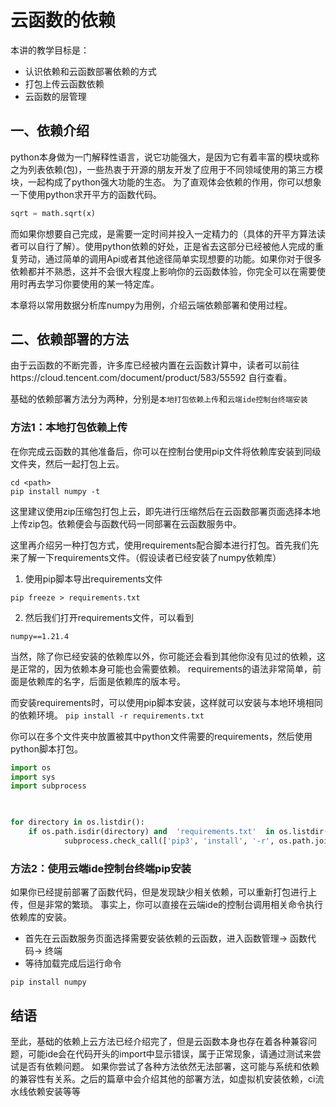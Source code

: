 # 云函数的依赖

本讲的教学目标是：
	

 - 认识依赖和云函数部署依赖的方式
 - 打包上传云函数依赖
 - 云函数的层管理


## 一、依赖介绍

python本身做为一门解释性语言，说它功能强大，是因为它有着丰富的模块或称之为列表依赖(包)，一些热衷于开源的朋友开发了应用于不同领域使用的第三方模块，一起构成了python强大功能的生态。
为了直观体会依赖的作用，你可以想象一下使用python求开平方的函数代码。

```python
sqrt = math.sqrt(x)
```

而如果你想要自己完成，是需要一定时间并投入一定精力的（具体的开平方算法读者可以自行了解）。使用python依赖的好处，正是省去这部分已经被他人完成的重复劳动，通过简单的调用Api或者其他途径简单实现想要的功能。如果你对于很多依赖都并不熟悉，这并不会很大程度上影响你的云函数体验，你完全可以在需要使用时再去学习你要使用的某一特定库。

本章将以常用数据分析库numpy为用例，介绍云端依赖部署和使用过程。

## 二、依赖部署的方法

由于云函数的不断完善，许多库已经被内置在云函数计算中，读者可以前往https://cloud.tencent.com/document/product/583/55592 自行查看。

基础的依赖部署方法分为两种，分别是`本地打包依赖上传`和`云端ide控制台终端安装`

### 方法1：本地打包依赖上传

在你完成云函数的其他准备后，你可以在控制台使用pip文件将依赖库安装到同级文件夹，然后一起打包上云。

```shell
cd <path>
pip install numpy -t 
```

这里建议使用zip压缩包打包上云，即先进行压缩然后在云函数部署页面选择本地上传zip包。依赖便会与函数代码一同部署在云函数服务中。

这里再介绍另一种打包方式，使用requirements配合脚本进行打包。首先我们先来了解一下requirements文件。（假设读者已经安装了numpy依赖库）

1. 使用pip脚本导出requirements文件

```shell
pip freeze > requirements.txt
```

2. 然后我们打开requirements文件，可以看到


```
numpy==1.21.4
```

当然，除了你已经安装的依赖库以外，你可能还会看到其他你没有见过的依赖，这是正常的，因为依赖本身可能也会需要依赖。
requirements的语法非常简单，前面是依赖库的名字，后面是依赖库的版本号。

而安装requirements时，可以使用pip脚本安装，这样就可以安装与本地环境相同的依赖环境。
`pip install -r requirements.txt`

你可以在多个文件夹中放置被其中python文件需要的requirements，然后使用python脚本打包。

```python
import os
import sys
import subprocess

  

for directory in os.listdir():
    if os.path.isdir(directory) and  'requirements.txt'  in os.listdir(directory):
            subprocess.check_call(['pip3', 'install', '-r', os.path.join(directory, 'requirements.txt'), '-t', directory])
```

### 方法2：使用云端ide控制台终端pip安装
如果你已经提前部署了函数代码，但是发现缺少相关依赖，可以重新打包进行上传，但是非常的繁琐。
事实上，你可以直接在云端ide的控制台调用相关命令执行依赖库的安装。

- 首先在云函数服务页面选择需要安装依赖的云函数，进入函数管理-> 函数代码-> 终端
- 等待加载完成后运行命令

```
pip install numpy
```
## 结语

至此，基础的依赖上云方法已经介绍完了，但是云函数本身也存在着各种兼容问题，可能ide会在代码开头的import中显示错误，属于正常现象，请通过测试来尝试是否有依赖问题。
如果你尝试了各种方法依然无法部署，这可能与系统和依赖的兼容性有关系。之后的篇章中会介绍其他的部署方法，如虚拟机安装依赖，ci流水线依赖安装等等 


